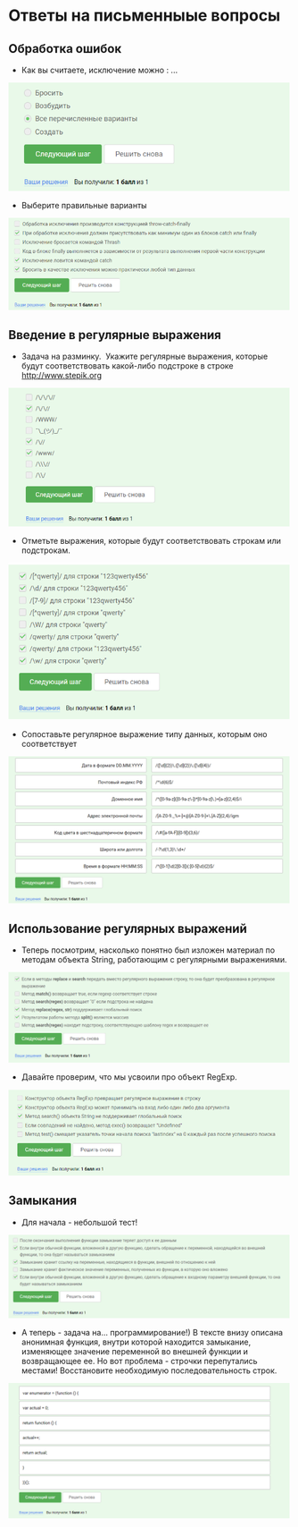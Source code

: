 # Ответы на письменныые вопросы 

## Обработка ошибок 

- Как вы считаете, исключение можно : ...

<img src="обработкаошибок1.png"/>

- Выберите правильные варианты

<img src="обработкаошибок2.png"/>

## Введение в регулярные выражения

- Задача на разминку. ﻿
﻿﻿Укажите регулярные выражения, которые будут соответствовать какой-либо подстроке в строке http://www.stepik.org

<img src="регулярныевыраж1.png"/>

- Отметьте выражения, которые будут соответствовать строкам или подстрокам.

<img src="регулярныевыраж2.png"/>

- Сопоставьте регулярное выражение  типу данных, которым оно соответствует

<Img src="регулярныевыраж3.png"/>

## Использование регулярных выражений

- ﻿Теперь посмотрим, насколько понятно был изложен материал по методам объекта  String, работающим с регулярными выражениями.

<img src="использованиерегвыраж.png"/>

- Давайте проверим, что мы усвоили про объект RegExp.

<img src="использованиерегвыраж2.png"/>

## Замыкания

- Для начала - небольшой тест!

<img src="замыкания.png"/>

- А теперь - задача на... программирование!)
В тексте внизу описана анонимная функция, внутри которой находится замыкание, изменяющее значение переменной во внешней функции и возвращающее ее. Но вот проблема - строчки перепутались местами! Восстановите необходимую последовательность строк.

<img src="замыкания2.png"/>

